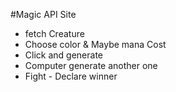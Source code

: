 #Magic API Site 
- fetch Creature 
- Choose color & Maybe mana Cost
- Click and generate 
- Computer generate another one
- Fight - Declare winner 